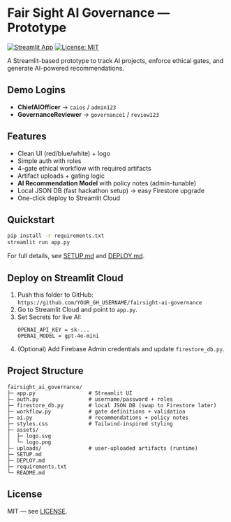 # Fair Sight AI Governance — Prototype

[![Streamlit App](https://img.shields.io/badge/Launch-Streamlit-brightgreen)](https://share.streamlit.io/YOUR_GH_USERNAME/fairsight-ai-governance/main/app.py)
[![License: MIT](https://img.shields.io/badge/License-MIT-blue.svg)](LICENSE)


A Streamlit-based prototype to track AI projects, enforce ethical gates, and generate AI-powered recommendations.

## Demo Logins
- **ChiefAIOfficer** → `caios` / `admin123`
- **GovernanceReviewer** → `governance1` / `review123`

## Features
- Clean UI (red/blue/white) + logo
- Simple auth with roles
- 4-gate ethical workflow with required artifacts
- Artifact uploads + gating logic
- **AI Recommendation Model** with policy notes (admin-tunable)
- Local JSON DB (fast hackathon setup) → easy Firestore upgrade
- One-click deploy to Streamlit Cloud

## Quickstart
```bash
pip install -r requirements.txt
streamlit run app.py
```

For full details, see [SETUP.md](SETUP.md) and [DEPLOY.md](DEPLOY.md).

## Deploy on Streamlit Cloud
1. Push this folder to GitHub: `https://github.com/YOUR_GH_USERNAME/fairsight-ai-governance`  
2. Go to Streamlit Cloud and point to `app.py`.  
3. Set Secrets for live AI:
   ```
   OPENAI_API_KEY = sk-...
   OPENAI_MODEL = gpt-4o-mini
   ```
4. (Optional) Add Firebase Admin credentials and update `firestore_db.py`.

## Project Structure
```
fairsight_ai_governance/
├─ app.py                 # Streamlit UI
├─ auth.py                # username/password + roles
├─ firestore_db.py        # local JSON DB (swap to Firestore later)
├─ workflow.py            # gate definitions + validation
├─ ai.py                  # recommendations + policy notes
├─ styles.css             # Tailwind-inspired styling
├─ assets/
│  ├─ logo.svg
│  └─ logo.png
├─ uploads/               # user-uploaded artifacts (runtime)
├─ SETUP.md
├─ DEPLOY.md
├─ requirements.txt
└─ README.md
```

## License
MIT — see [LICENSE](LICENSE).

